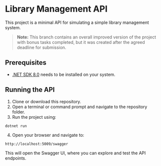 # Library Management  API

This project is a minimal API for simulating a simple library management system.  

> **Note:** This branch contains an overall improved version of the project with bonus tasks completed, but it was created after the agreed deadline for submission.

## Prerequisites

- [.NET SDK 8.0](https://dotnet.microsoft.com/en-us/download) needs to be installed on your system.

## Running the API

1. Clone or download this repository.
2. Open a terminal or command prompt and navigate to the repository folder.
3. Run the project using:

```bash
dotnet run
```

4. Open your browser and navigate to: 
```
http://localhost:5009/swagger
```
This will open the Swagger UI, where you can explore and test the API endpoints.
